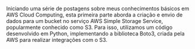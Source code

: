 Iniciando uma série de postagens sobre meus conhecimentos básicos em AWS Cloud Computing, esta primeira parte aborda a criação e envio de dados para um bucket no serviço AWS Simple Storage Service, popularmente conhecido como S3. Para isso, utilizamos um código desenvolvido em Python, implementando a biblioteca Boto3, criada pela AWS para realizar integrações com o S3.